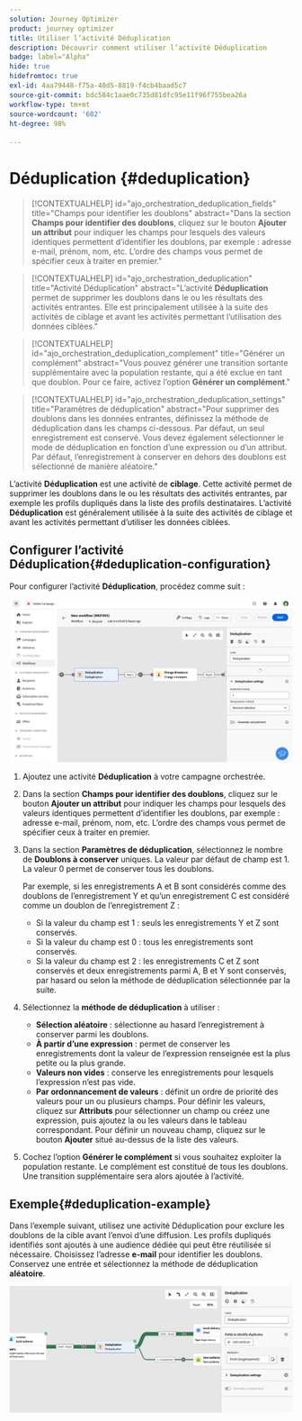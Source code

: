 ```yaml
---
solution: Journey Optimizer
product: journey optimizer
title: Utiliser l’activité Déduplication
description: Découvrir comment utiliser l’activité Déduplication
badge: label="Alpha"
hide: true
hidefromtoc: true
exl-id: 4aa79448-f75a-48d5-8819-f4cb4baad5c7
source-git-commit: bdc584c1aae0c735d81dfc95e11f96f755bea26a
workflow-type: tm+mt
source-wordcount: '602'
ht-degree: 98%

---
```


# Déduplication {#deduplication}

>[!CONTEXTUALHELP]
>id="ajo_orchestration_deduplication_fields"
>title="Champs pour identifier les doublons"
>abstract="Dans la section **Champs pour identifier des doublons**, cliquez sur le bouton **Ajouter un attribut** pour indiquer les champs pour lesquels des valeurs identiques permettent d’identifier les doublons, par exemple : adresse e-mail, prénom, nom, etc. L’ordre des champs vous permet de spécifier ceux à traiter en premier."

>[!CONTEXTUALHELP]
>id="ajo_orchestration_deduplication"
>title="Activité Déduplication"
>abstract="L’activité **Déduplication** permet de supprimer les doublons dans le ou les résultats des activités entrantes. Elle est principalement utilisée à la suite des activités de ciblage et avant les activités permettant l’utilisation des données ciblées."

>[!CONTEXTUALHELP]
>id="ajo_orchestration_deduplication_complement"
>title="Générer un complément"
>abstract="Vous pouvez générer une transition sortante supplémentaire avec la population restante, qui a été exclue en tant que doublon. Pour ce faire, activez l’option **Générer un complément**."

>[!CONTEXTUALHELP]
>id="ajo_orchestration_deduplication_settings"
>title="Paramètres de déduplication"
>abstract="Pour supprimer des doublons dans les données entrantes, définissez la méthode de déduplication dans les champs ci-dessous. Par défaut, un seul enregistrement est conservé. Vous devez également sélectionner le mode de déduplication en fonction d’une expression ou d’un attribut. Par défaut, l’enregistrement à conserver en dehors des doublons est sélectionné de manière aléatoire."

L’activité **Déduplication** est une activité de **ciblage**. Cette activité permet de supprimer les doublons dans le ou les résultats des activités entrantes, par exemple les profils dupliqués dans la liste des profils destinataires. L’activité **Déduplication** est généralement utilisée à la suite des activités de ciblage et avant les activités permettant d’utiliser les données ciblées.

## Configurer l’activité Déduplication{#deduplication-configuration}

Pour configurer l’activité **Déduplication**, procédez comme suit :

![](../assets/workflow-deduplication.png)

1. Ajoutez une activité **Déduplication** à votre campagne orchestrée.

1. Dans la section **Champs pour identifier des doublons**, cliquez sur le bouton **Ajouter un attribut** pour indiquer les champs pour lesquels des valeurs identiques permettent d’identifier les doublons, par exemple : adresse e-mail, prénom, nom, etc. L’ordre des champs vous permet de spécifier ceux à traiter en premier.

1. Dans la section **Paramètres de déduplication**, sélectionnez le nombre de **Doublons à conserver** uniques. La valeur par défaut de champ est 1. La valeur 0 permet de conserver tous les doublons.

   Par exemple, si les enregistrements A et B sont considérés comme des doublons de l’enregistrement Y et qu’un enregistrement C est considéré comme un doublon de l’enregistrement Z :

   * Si la valeur du champ est 1 : seuls les enregistrements Y et Z sont conservés.
   * Si la valeur du champ est 0 : tous les enregistrements sont conservés.
   * Si la valeur du champ est 2 : les enregistrements C et Z sont conservés et deux enregistrements parmi A, B et Y sont conservés, par hasard ou selon la méthode de déduplication sélectionnée par la suite.

1. Sélectionnez la **méthode de déduplication** à utiliser :

   * **Sélection aléatoire** : sélectionne au hasard l’enregistrement à conserver parmi les doublons.
   * **À partir d’une expression** : permet de conserver les enregistrements dont la valeur de l’expression renseignée est la plus petite ou la plus grande.
   * **Valeurs non vides** : conserve les enregistrements pour lesquels l’expression n’est pas vide.
   * **Par ordonnancement de valeurs** : définit un ordre de priorité des valeurs pour un ou plusieurs champs. Pour définir les valeurs, cliquez sur **Attributs** pour sélectionner un champ ou créez une expression, puis ajoutez la ou les valeurs dans le tableau correspondant. Pour définir un nouveau champ, cliquez sur le bouton **Ajouter** situé au-dessus de la liste des valeurs.

1. Cochez l’option **Générer le complément** si vous souhaitez exploiter la population restante. Le complément est constitué de tous les doublons. Une transition supplémentaire sera alors ajoutée à l’activité.

## Exemple{#deduplication-example}

Dans l’exemple suivant, utilisez une activité Déduplication pour exclure les doublons de la cible avant l’envoi d’une diffusion. Les profils dupliqués identifiés sont ajoutés à une audience dédiée qui peut être réutilisée si nécessaire. Choisissez l’adresse **e-mail** pour identifier les doublons. Conservez une entrée et sélectionnez la méthode de déduplication **aléatoire**.

![](../assets/workflow-deduplication-example.png)
